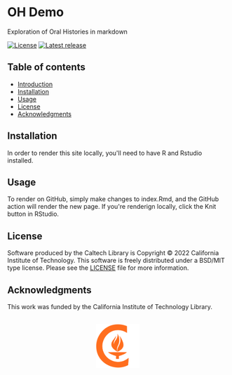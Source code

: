 OH Demo
=====================================================

Exploration of Oral Histories in markdown

[![License](https://img.shields.io/badge/License-BSD%203--Clause-blue.svg?style=flat-square)](https://choosealicense.com/licenses/bsd-3-clause)
[![Latest release](https://img.shields.io/github/v/release/caltechlibrary/template.svg?style=flat-square&color=b44e88)](https://github.com/caltechlibrary/template/releases)


Table of contents
-----------------

* [Introduction](#introduction)
* [Installation](#installation)
* [Usage](#usage)
* [License](#license)
* [Acknowledgments](#authors-and-acknowledgments)


Installation
------------

In order to render this site locally, you'll need to have R and Rstudio
installed.  

Usage
-----

To render on GitHub, simply make changes to index.Rmd, and the
GitHub action will render the new page. If you're renderign locally, click the
Knit button in RStudio.

License
-------

Software produced by the Caltech Library is Copyright © 2022 California Institute of Technology.  This software is freely distributed under a BSD/MIT type license.  Please see the [LICENSE](LICENSE) file for more information.



Acknowledgments
---------------

This work was funded by the California Institute of Technology Library.

<div align="center">
  <br>
  <a href="https://www.caltech.edu">
    <img width="100" height="100" src="https://raw.githubusercontent.com/caltechlibrary/template/main/.graphics/caltech-round.png">
  </a>
</div>

